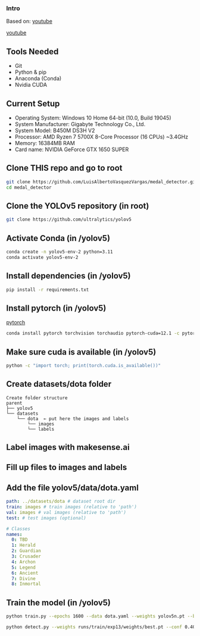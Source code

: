 ### Intro

Based on: [youtube](https://www.youtube.com/watch?v=GRtgLlwxpc4&ab_channel=DeepLearning)

[youtube](https://www.youtube.com/watch?v=fu2tfOV9vbY&ab_channel=RobMulla)

## Tools Needed
- Git
- Python & pip
- Anaconda (Conda)
- Nvidia CUDA

## Current Setup
- Operating System: Windows 10 Home 64-bit (10.0, Build 19045)
- System Manufacturer: Gigabyte Technology Co., Ltd.
- System Model: B450M DS3H V2
- Processor: AMD Ryzen 7 5700X 8-Core Processor (16 CPUs) ~3.4GHz
- Memory: 16384MB RAM
- Card name: NVIDIA GeForce GTX 1650 SUPER

## Clone THIS repo and go to root
```bash
git clone https://github.com/LuisAlbertoVasquezVargas/medal_detector.git
cd medal_detector
```

## Clone the YOLOv5 repository (in root)
```bash
git clone https://github.com/ultralytics/yolov5
```

## Activate Conda (in /yolov5)
```bash
conda create -n yolov5-env-2 python=3.11
conda activate yolov5-env-2
```

## Install dependencies (in /yolov5)
```bash
pip install -r requirements.txt
```
## Install pytorch (in /yolov5)
[pytorch](https://pytorch.org/get-started/locally/)
```bash
conda install pytorch torchvision torchaudio pytorch-cuda=12.1 -c pytorch -c nvidia
```

## Make sure cuda is available (in /yolov5)
```bash
python -c "import torch; print(torch.cuda.is_available())"
```

## Create datasets/dota folder

```
Create folder structure
parent
├── yolov5
└── datasets
    └── dota  ← put here the images and labels 
        └── images  
        └── labels
```

## Label images with makesense.ai

## Fill up files to images and labels

## Add the file yolov5/data/dota.yaml

```yaml
path: ../datasets/dota # dataset root dir
train: images # train images (relative to 'path')
val: images # val images (relative to 'path')
test: # test images (optional)

# Classes
names:
  0: TBD
  1: Herald
  2: Guardian
  3: Crusader
  4: Archon
  5: Legend
  6: Ancient
  7: Divine
  8: Inmortal

```

## Train the model (in /yolov5)

```bash
python train.py --epochs 1600 --data dota.yaml --weights yolov5n.pt --batch-size -1

python detect.py --weights runs/train/exp13/weights/best.pt --conf 0.40 --iou 0.01 --source trainning/match1.jpg
```